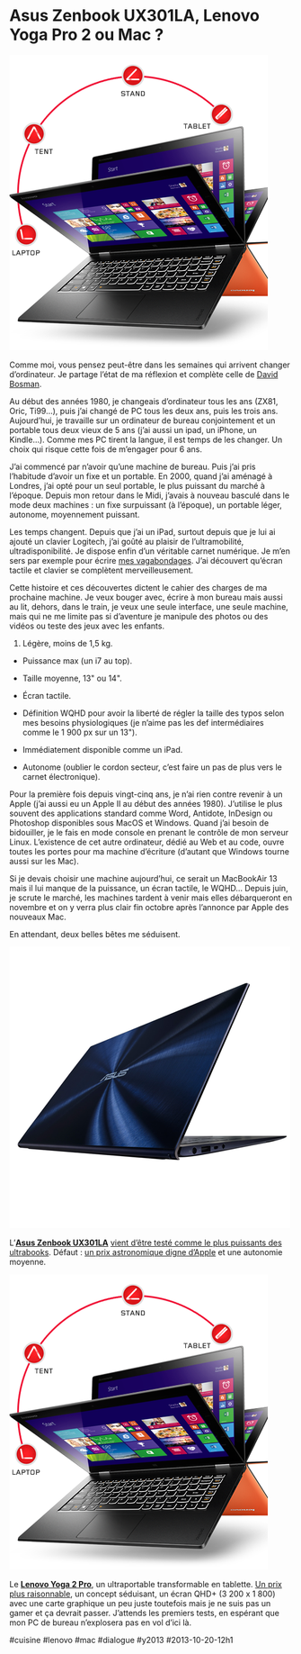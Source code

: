 # Asus Zenbook UX301LA, Lenovo Yoga Pro 2 ou Mac ?

![](_i/lenovo-laptop-yoga-2-pro-modes.png)

Comme moi, vous pensez peut-être dans les semaines qui arrivent changer d’ordinateur. Je partage l’état de ma réflexion et complète celle de [David Bosman](http://davidbosman.fr/blog/2013/10/18/lenovo-yoga-pro-2/).

Au début des années 1980, je changeais d’ordinateur tous les ans (ZX81, Oric, Ti99…), puis j’ai changé de PC tous les deux ans, puis les trois ans. Aujourd’hui, je travaille sur un ordinateur de bureau conjointement et un portable tous deux vieux de 5 ans (j’ai aussi un ipad, un iPhone, un Kindle…). Comme mes PC tirent la langue, il est temps de les changer. Un choix qui risque cette fois de m’engager pour 6 ans.

J’ai commencé par n’avoir qu’une machine de bureau. Puis j’ai pris l’habitude d’avoir un fixe et un portable. En 2000, quand j’ai aménagé à Londres, j’ai opté pour un seul portable, le plus puissant du marché à l’époque. Depuis mon retour dans le Midi, j’avais à nouveau basculé dans le mode deux machines : un fixe surpuissant (à l’époque), un portable léger, autonome, moyennement puissant.

Les temps changent. Depuis que j’ai un iPad, surtout depuis que je lui ai ajouté un clavier Logitech, j’ai goûté au plaisir de l’ultramobilité, ultradisponibilité. Je dispose enfin d’un véritable carnet numérique. Je m’en sers par exemple pour écrire [mes vagabondages](#vagabondage). J’ai découvert qu’écran tactile et clavier se complètent merveilleusement.

Cette histoire et ces découvertes dictent le cahier des charges de ma prochaine machine. Je veux bouger avec, écrire à mon bureau mais aussi au lit, dehors, dans le train, je veux une seule interface, une seule machine, mais qui ne me limite pas si d’aventure je manipule des photos ou des vidéos ou teste des jeux avec les enfants.

1. Légère, moins de 1,5 kg.

- Puissance max (un i7 au top).

- Taille moyenne, 13" ou 14".

- Écran tactile.

- Définition WQHD pour avoir la liberté de régler la taille des typos selon mes besoins physiologiques (je n’aime pas les def intermédiaires comme le 1 900 px sur un 13").

- Immédiatement disponible comme un iPad.

- Autonome (oublier le cordon secteur, c’est faire un pas de plus vers le carnet électronique).

Pour la première fois depuis vingt-cinq ans, je n’ai rien contre revenir à un Apple (j’ai aussi eu un Apple II au début des années 1980). J’utilise le plus souvent des applications standard comme Word, Antidote, InDesign ou Photoshop disponibles sous MacOS et Windows. Quand j’ai besoin de bidouiller, je le fais en mode console en prenant le contrôle de mon serveur Linux. L’existence de cet autre ordinateur, dédié au Web et au code, ouvre toutes les portes pour ma machine d’écriture (d’autant que Windows tourne aussi sur les Mac).

Si je devais choisir une machine aujourd’hui, ce serait un MacBookAir 13 mais il lui manque de la puissance, un écran tactile, le WQHD… Depuis juin, je scrute le marché, les machines tardent à venir mais elles débarqueront en novembre et on y verra plus clair fin octobre après l’annonce par Apple des nouveaux Mac.

En attendant, deux belles bêtes me séduisent.

![Asus Zenbook Infinity UX301LA](_i/zenbook.png)

L’[**Asus Zenbook UX301LA**](http://www.asus.com/Notebooks_Ultrabooks/UX301LA/) [vient d’être testé comme le plus puissants des ultrabooks](http://www.notebookcheck.biz/Critique-complete-de-l-Ultrabook-Asus-Zenbook-Infinity-UX301LA.103636.0.html ). Défaut : [un prix astronomique digne d’Apple](http://www.rueducommerce.fr/Ordinateurs/Ordinateur-Portable/Ordinateur-Portable-Grand-Public/ASUS/4905959-UX301LA-DE002H-Zenbook-Ultrabook-Tactile-13-3-WQHD-Intel-Core-i7-4558U-2-8-GHz-SSD-512-Go-RAM-8-Go-Intel-HD-Graphics-Windows-8-Bleu.htm) et une autonomie moyenne.

![lenovo yoga 2 pro](_i/lenovo-laptop-yoga-2-pro-modes.png)

Le [**Lenovo Yoga 2 Pro**](http://shop.lenovo.com/fr/fr/laptops/ideapad/yoga/yoga-2-pro), un ultraportable transformable en tablette. [Un prix plus raisonnable](http://www.rueducommerce.fr/Ordinateurs/Ordinateur-Portable/Ordinateur-Portable-Grand-Public/LENOVO/4906259-Yoga-2-Pro-Ultrabook-Tactile-Convertible-13-3-QHD-Intel-Core-i7-4500U-1-6-GHz-SSD-512-Go-RAM-8-Go-Intel-HD-Graphics-Windows-8-Gris.htm), un concept séduisant, un écran QHD+ (3 200 x 1 800) avec une carte graphique un peu juste toutefois mais je ne suis pas un gamer et ça devrait passer. J’attends les premiers tests, en espérant que mon PC de bureau n’explosera pas en vol d’ici là.



#cuisine #lenovo #mac #dialogue #y2013 #2013-10-20-12h1
